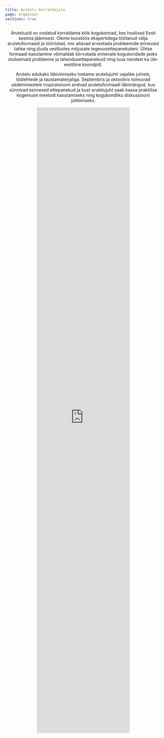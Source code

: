 ```yaml
---
title: Arutelu korraldajale
page: organizer
sections: true
---
```

<section class="white-section text-section"><center>

Arutelusid on oodatud korraldama kõik kogukonnad, kes hoolivad Eesti kestma jäämisest. Oleme koostöös ekspertidega töötanud välja aruteluformaadi ja tööriistad, mis aitavad arvestada probleemide erinevaid tahke ning jõuda vestlustes mõjusate tegevusettepanekuteni. Ühtse formaadi kasutamine võimaldab kõrvutada erinevate kogukondade jaoks olulisemaid probleeme ja lahendusettepanekuid ning luua nendest ka üle-eestiline koondpilt.

Arutelu edukaks läbiviimiseks toetame arutelujuhti vajalike juhiste, töölehtede ja taustamaterjaliga. Septembris ja oktoobris toimuvad sädeinimestele inspiratsiooni andvad aruteluformaadi läbimängud, kus sünnivad esimesed ettepanekud ja kust arutelujuht saab kaasa praktilise kogemuse meetodi kasutamiseks ning kogukondliku diskussiooni juhtimiseks.

</center></section>

<section class="white-section form-section"><center>
<iframe src="https://docs.google.com/forms/d/e/1FAIpQLSdMN6lfa7Bl3OlUcFIGZLpzWUaL9oTgzKXQoRFnX2MD7IeDrA/viewform?embedded=true" height="2020" frameborder="0" marginheight="0" marginwidth="0">Loading...</iframe>
</center></section>
